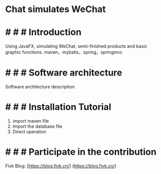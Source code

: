 # Chat simulates WeChat

# # # # Introduction

Using JavaFX, simulating WeChat, semi-finished products and basic graphic functions. maven，mybatis，spring，springmvc

# # # # Software architecture

Software architecture description


# # # # Installation Tutorial

1. import maven file
2. Import the database file
3. Direct operation

# # # # Participate in the contribution

Fivk Blog: [https://blog.fivk.cn/] (https://blog.fivk.cn/)